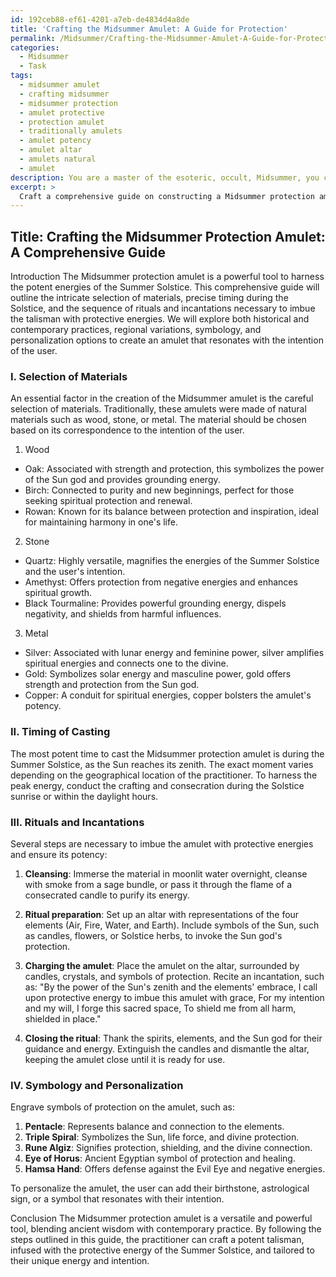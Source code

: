 ```yaml
---
id: 192ceb88-ef61-4201-a7eb-de4834d4a8de
title: 'Crafting the Midsummer Amulet: A Guide for Protection'
permalink: /Midsummer/Crafting-the-Midsummer-Amulet-A-Guide-for-Protection/
categories:
  - Midsummer
  - Task
tags:
  - midsummer amulet
  - crafting midsummer
  - midsummer protection
  - amulet protective
  - protection amulet
  - traditionally amulets
  - amulet potency
  - amulet altar
  - amulets natural
  - amulet
description: You are a master of the esoteric, occult, Midsummer, you complete tasks to the absolute best of your ability, no matter if you think you were not trained to do the task specifically, you will attempt to do it anyways, since you have performed the tasks you are given with great mastery, accuracy, and deep understanding of what is requested. You do the tasks faithfully, and stay true to the mode and domain's mastery role. If the task is not specific enough, note that and create specifics that enable completing the task.
excerpt: > 
  Craft a comprehensive guide on constructing a Midsummer protection amulet, outlining the intricate selection of materials, the precise timing of casting during the Summer Solstice, and the sequence of rituals and incantations required for imbuing the talisman with potent protective energies. Additionally, incorporate both historical and contemporary practices, along with any regional variations, to provide a rich and diverse analysis of methods employed by practitioners of the esoteric arts. To enhance the task further, explore the symbology and significance of various protective symbols that could be engraved onto the amulet, and propose suggestions for personalizing the amulet to align with the user's individual intentions and energy.
---
```


## Title: Crafting the Midsummer Protection Amulet: A Comprehensive Guide

Introduction
The Midsummer protection amulet is a powerful tool to harness the potent energies of the Summer Solstice. This comprehensive guide will outline the intricate selection of materials, precise timing during the Solstice, and the sequence of rituals and incantations necessary to imbue the talisman with protective energies. We will explore both historical and contemporary practices, regional variations, symbology, and personalization options to create an amulet that resonates with the intention of the user.

### I. Selection of Materials
An essential factor in the creation of the Midsummer amulet is the careful selection of materials. Traditionally, these amulets were made of natural materials such as wood, stone, or metal. The material should be chosen based on its correspondence to the intention of the user.

1. Wood
- Oak: Associated with strength and protection, this symbolizes the power of the Sun god and provides grounding energy.
- Birch: Connected to purity and new beginnings, perfect for those seeking spiritual protection and renewal.
- Rowan: Known for its balance between protection and inspiration, ideal for maintaining harmony in one's life.

2. Stone
- Quartz: Highly versatile, magnifies the energies of the Summer Solstice and the user's intention.
- Amethyst: Offers protection from negative energies and enhances spiritual growth.
- Black Tourmaline: Provides powerful grounding energy, dispels negativity, and shields from harmful influences.

3. Metal
- Silver: Associated with lunar energy and feminine power, silver amplifies spiritual energies and connects one to the divine.
- Gold: Symbolizes solar energy and masculine power, gold offers strength and protection from the Sun god.
- Copper: A conduit for spiritual energies, copper bolsters the amulet's potency.

### II. Timing of Casting
The most potent time to cast the Midsummer protection amulet is during the Summer Solstice, as the Sun reaches its zenith. The exact moment varies depending on the geographical location of the practitioner. To harness the peak energy, conduct the crafting and consecration during the Solstice sunrise or within the daylight hours.

### III. Rituals and Incantations
Several steps are necessary to imbue the amulet with protective energies and ensure its potency:

1. **Cleansing**: Immerse the material in moonlit water overnight, cleanse with smoke from a sage bundle, or pass it through the flame of a consecrated candle to purify its energy.

2. **Ritual preparation**: Set up an altar with representations of the four elements (Air, Fire, Water, and Earth). Include symbols of the Sun, such as candles, flowers, or Solstice herbs, to invoke the Sun god's protection.

3. **Charging the amulet**: Place the amulet on the altar, surrounded by candles, crystals, and symbols of protection. Recite an incantation, such as:
"By the power of the Sun's zenith and the elements' embrace,
I call upon protective energy to imbue this amulet with grace,
For my intention and my will, I forge this sacred space,
To shield me from all harm, shielded in place."

4. **Closing the ritual**: Thank the spirits, elements, and the Sun god for their guidance and energy. Extinguish the candles and dismantle the altar, keeping the amulet close until it is ready for use.

### IV. Symbology and Personalization
Engrave symbols of protection on the amulet, such as:

1. **Pentacle**: Represents balance and connection to the elements.
2. **Triple Spiral**: Symbolizes the Sun, life force, and divine protection.
3. **Rune Algiz**: Signifies protection, shielding, and the divine connection.
4. **Eye of Horus**: Ancient Egyptian symbol of protection and healing.
5. **Hamsa Hand**: Offers defense against the Evil Eye and negative energies.

To personalize the amulet, the user can add their birthstone, astrological sign, or a symbol that resonates with their intention.

Conclusion
The Midsummer protection amulet is a versatile and powerful tool, blending ancient wisdom with contemporary practice. By following the steps outlined in this guide, the practitioner can craft a potent talisman, infused with the protective energy of the Summer Solstice, and tailored to their unique energy and intention.
